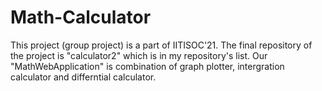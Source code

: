 # Math-Calculator
This project (group project) is a part of IITISOC'21.
The final repository of the project is "calculator2" which is in my repository's list.
Our "MathWebApplication" is combination of graph plotter, intergration calculator and differntial calculator.





